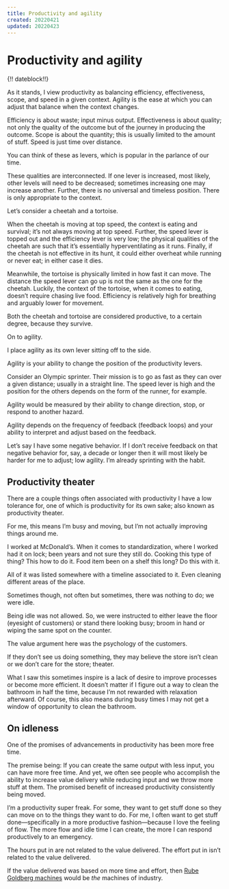 ```yaml
---
title: Productivity and agility
created: 20220421
updated: 20220423
---
```


# Productivity and agility

{!! dateblock!!}

As it stands, I view productivity as balancing efficiency, effectiveness, scope, and speed in a given context. Agility is the ease at which you can adjust that balance when the context changes.

Efficiency is about waste; input minus output. Effectiveness is about quality; not only the quality of the outcome but of the journey in producing the outcome. Scope is about the quantity; this is usually limited to the amount of stuff. Speed is just time over distance.

You can think of these as levers, which is popular in the parlance of our time.

These qualities are interconnected. If one lever is increased, most likely, other levels will need to be decreased; sometimes increasing one may increase another. Further, there is no universal and timeless position. There is only appropriate to the context.

Let’s consider a cheetah and a tortoise.

When the cheetah is moving at top speed, the context is eating and survival; it’s not always moving at top speed. Further, the speed lever is topped out and the efficiency lever is very low; the physical qualities of the cheetah are such that it’s essentially hyperventilating as it runs. Finally, if the cheetah is not effective in its hunt, it could either overheat while running or never eat; in either case it dies.

Meanwhile, the tortoise is physically limited in how fast it can move. The distance the speed lever can go up is not the same as the one for the cheetah. Luckily, the context of the tortoise, when it comes to eating, doesn’t require chasing live food. Efficiency is relatively high for breathing and arguably lower for movement.

Both the cheetah and tortoise are considered productive, to a certain degree, because they survive.

On to agility.

I place agility as its own lever sitting off to the side.

Agility is your ability to change the position of the productivity levers.

Consider an Olympic sprinter. Their mission is to go as fast as they can over a given distance; usually in a straight line. The speed lever is high and the position for the others depends on the form of the runner, for example.

Agility would be measured by their ability to change direction, stop, or respond to another hazard.

Agility depends on the frequency of feedback (feedback loops) and your ability to interpret and adjust based on the feedback.

Let’s say I have some negative behavior. If I don’t receive feedback on that negative behavior for, say, a decade or longer then it will most likely be harder for me to adjust; low agility. I’m already sprinting with the habit.

## Productivity theater

There are a couple things often associated with productivity I have a low tolerance for, one of which is productivity for its own sake; also known as productivity theater.

For me, this means I’m busy and moving, but I’m not actually improving things around me.

I worked at McDonald’s. When it comes to standardization, where I worked had it on lock; been years and not sure they still do. Cooking this type of thing? This how to do it. Food item been on a shelf this long? Do this with it.

All of it was listed somewhere with a timeline associated to it. Even cleaning different areas of the place.

Sometimes though, not often but sometimes, there was nothing to do; we were idle.

Being idle was not allowed. So, we were instructed to either leave the floor (eyesight of customers) or stand there looking busy; broom in hand or wiping the same spot on the counter.

The value argument here was the psychology of the customers.

If they don’t see us doing something, they may believe the store isn’t clean or we don’t care for the store; theater.

What I saw this sometimes inspire is a lack of desire to improve processes or become more efficient. It doesn’t matter if I figure out a way to clean the bathroom in half the time, because I’m not rewarded with relaxation afterward. Of course, this also means during busy times I may not get a window of opportunity to clean the bathroom.

## On idleness

One of the promises of advancements in productivity has been more free time.

The premise being: If you can create the same output with less input, you can have more free time. And yet, we often see people who accomplish the ability to increase value delivery while reducing input and we throw more stuff at them. The promised benefit of increased productivity consistently being moved.

I’m a productivity super freak. For some, they want to get stuff done so they can move on to the things they want to do. For me, I often want to get stuff done—specifically in a more productive fashion—because I love the feeling of flow. The more flow and idle time I can create, the more I can respond productively to an emergency.

The hours put in are not related to the value delivered. The effort put in isn’t related to the value delivered.

If the value delivered was based on more time and effort, then [Rube Goldberg machines](https://en.m.wikipedia.org/wiki/Rube_Goldberg_machine) would be *the* machines of industry.